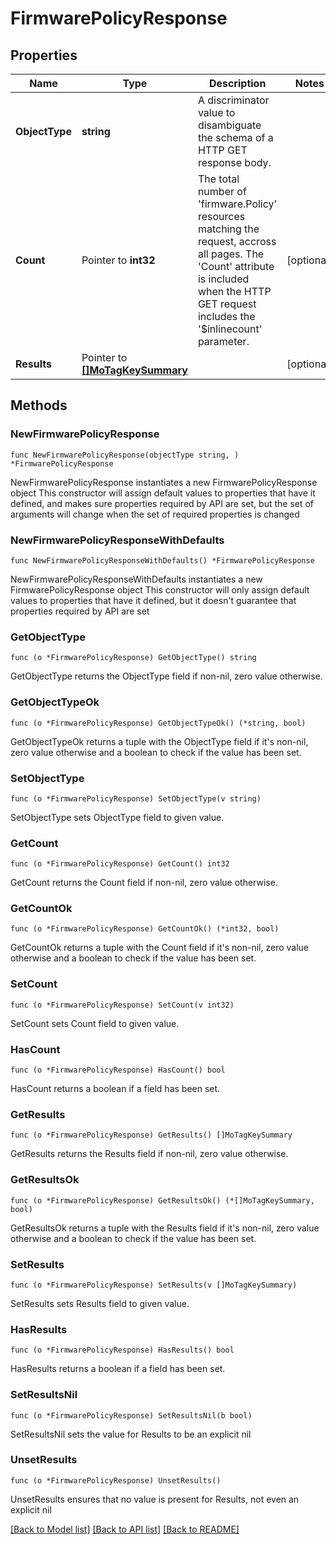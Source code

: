 # FirmwarePolicyResponse

## Properties

Name | Type | Description | Notes
------------ | ------------- | ------------- | -------------
**ObjectType** | **string** | A discriminator value to disambiguate the schema of a HTTP GET response body. | 
**Count** | Pointer to **int32** | The total number of &#39;firmware.Policy&#39; resources matching the request, accross all pages. The &#39;Count&#39; attribute is included when the HTTP GET request includes the &#39;$inlinecount&#39; parameter. | [optional] 
**Results** | Pointer to [**[]MoTagKeySummary**](MoTagKeySummary.md) |  | [optional] 

## Methods

### NewFirmwarePolicyResponse

`func NewFirmwarePolicyResponse(objectType string, ) *FirmwarePolicyResponse`

NewFirmwarePolicyResponse instantiates a new FirmwarePolicyResponse object
This constructor will assign default values to properties that have it defined,
and makes sure properties required by API are set, but the set of arguments
will change when the set of required properties is changed

### NewFirmwarePolicyResponseWithDefaults

`func NewFirmwarePolicyResponseWithDefaults() *FirmwarePolicyResponse`

NewFirmwarePolicyResponseWithDefaults instantiates a new FirmwarePolicyResponse object
This constructor will only assign default values to properties that have it defined,
but it doesn't guarantee that properties required by API are set

### GetObjectType

`func (o *FirmwarePolicyResponse) GetObjectType() string`

GetObjectType returns the ObjectType field if non-nil, zero value otherwise.

### GetObjectTypeOk

`func (o *FirmwarePolicyResponse) GetObjectTypeOk() (*string, bool)`

GetObjectTypeOk returns a tuple with the ObjectType field if it's non-nil, zero value otherwise
and a boolean to check if the value has been set.

### SetObjectType

`func (o *FirmwarePolicyResponse) SetObjectType(v string)`

SetObjectType sets ObjectType field to given value.


### GetCount

`func (o *FirmwarePolicyResponse) GetCount() int32`

GetCount returns the Count field if non-nil, zero value otherwise.

### GetCountOk

`func (o *FirmwarePolicyResponse) GetCountOk() (*int32, bool)`

GetCountOk returns a tuple with the Count field if it's non-nil, zero value otherwise
and a boolean to check if the value has been set.

### SetCount

`func (o *FirmwarePolicyResponse) SetCount(v int32)`

SetCount sets Count field to given value.

### HasCount

`func (o *FirmwarePolicyResponse) HasCount() bool`

HasCount returns a boolean if a field has been set.

### GetResults

`func (o *FirmwarePolicyResponse) GetResults() []MoTagKeySummary`

GetResults returns the Results field if non-nil, zero value otherwise.

### GetResultsOk

`func (o *FirmwarePolicyResponse) GetResultsOk() (*[]MoTagKeySummary, bool)`

GetResultsOk returns a tuple with the Results field if it's non-nil, zero value otherwise
and a boolean to check if the value has been set.

### SetResults

`func (o *FirmwarePolicyResponse) SetResults(v []MoTagKeySummary)`

SetResults sets Results field to given value.

### HasResults

`func (o *FirmwarePolicyResponse) HasResults() bool`

HasResults returns a boolean if a field has been set.

### SetResultsNil

`func (o *FirmwarePolicyResponse) SetResultsNil(b bool)`

 SetResultsNil sets the value for Results to be an explicit nil

### UnsetResults
`func (o *FirmwarePolicyResponse) UnsetResults()`

UnsetResults ensures that no value is present for Results, not even an explicit nil

[[Back to Model list]](../README.md#documentation-for-models) [[Back to API list]](../README.md#documentation-for-api-endpoints) [[Back to README]](../README.md)


